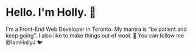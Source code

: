 # Hello. I'm Holly. 👋 

I'm a Front-End Web Developer in Toronto.
My mantra is “be patient and keep going”. I also like to make things out of wool. 🧣
You can follow me @IamHollyJ 🐦



